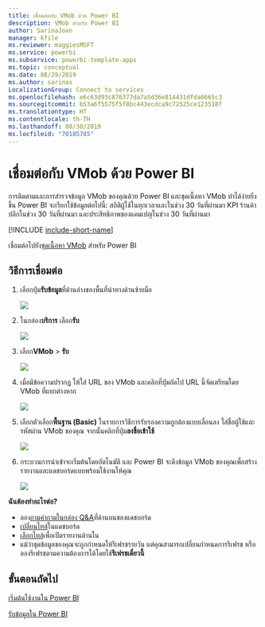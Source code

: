 ```yaml
---
title: เชื่อมต่อกับ VMob ด้วย Power BI
description: VMob สำหรับ Power BI
author: SarinaJoan
manager: kfile
ms.reviewer: maggiesMSFT
ms.service: powerbi
ms.subservice: powerbi-template-apps
ms.topic: conceptual
ms.date: 08/29/2019
ms.author: sarinas
LocalizationGroup: Connect to services
ms.openlocfilehash: e6c63d93c876377da7a5d36e814431dfda8665c3
ms.sourcegitcommit: b53a6f5575f5f8bc443ecdca9c72525ce123518f
ms.translationtype: HT
ms.contentlocale: th-TH
ms.lasthandoff: 08/30/2019
ms.locfileid: "70185785"
---
```

# <a name="connect-to-vmob-with-power-bi"></a>เชื่อมต่อกับ VMob ด้วย Power BI
การติดตามและการสำรวจข้อมูล VMob ของคุณด้วย Power BI และชุดเนื้อหา VMob ทำได้ง่ายยิ่งขึ้น Power BI จะเรียกใช้ข้อมูลต่อไปนี้: สถิติผู้ใช้ในทุกเวลาและในช่วง 30 วันที่ผ่านมา KPI ร้านค้าปลีกในช่วง 30 วันที่ผ่านมา และประสิทธิภาพของแคมเปญในช่วง 30 วันที่ผ่านมา

[!INCLUDE [include-short-name](./includes/service-deprecate-content-packs.md)]

เชื่อมต่อไปยัง[ชุดเนื้อหา VMob](https://app.powerbi.com/getdata/services/vmob) สำหรับ Power BI

## <a name="how-to-connect"></a>วิธีการเชื่อมต่อ
1. เลือกปุ่ม**รับข้อมูล**ที่ด้านล่างของพื้นที่นำทางด้านซ้ายมือ
   
    ![](media/service-connect-to-vmob/getdata.png)
2. ในกล่อง**บริการ** เลือก**รับ**
   
   ![](media/service-connect-to-vmob/services.png)
3. เลือก**VMob** \> **รับ**
   
   ![](media/service-connect-to-vmob/vmob.png)
4. เมื่อมีข้อความปรากฏ ให้ใส่ URL ของ VMob และคลิกที่ปุ่มถัดไป URL นี้จัดเตรียมโดย VMob ที่แยกต่างหาก
   
    ![](media/service-connect-to-vmob/params.png)
5. เลือกตัวเลือก**พื้นฐาน (Basic)** ในรายการวิธีการรับรองความถูกต้องแบบเลื่อนลง ใส่ชื่อผู้ใช้และรหัสผ่าน VMob ของคุณ จากนั้นคลิกที่ปุ่ม**ลงชื่อเข้าใช้**
   
    ![](media/service-connect-to-vmob/creds.png)
6. กระบวนการนำเข้าจะเริ่มต้นโดยอัตโนมัติ และ Power BI จะดึงข้อมูล VMob ของคุณเพื่อสร้างรายงานและแดชบอร์ดแบบพร้อมใช้งานให้คุณ
   
   ![](media/service-connect-to-vmob/dashboard2.png)

**ฉันต้องทำอะไรต่อ?**

* ลอง[ถามคำถามในกล่อง Q&A](consumer/end-user-q-and-a.md)ที่ด้านบนของแดชบอร์ด
* [เปลี่ยนไทล์](service-dashboard-edit-tile.md)ในแดชบอร์ด
* [เลือกไทล์](consumer/end-user-tiles.md)เพื่อเปิดรายงานด้านใน
* แม้ว่าชุดข้อมูลของคุณจะถูกกำหนดให้รีเฟรชรายวัน แต่คุณสามารถเปลี่ยนกำหนดการรีเฟรช หรือลองรีเฟรชตามความต้องการได้โดยใช้**รีเฟรชเดี๋ยวนี้**

## <a name="next-steps"></a>ขั้นตอนถัดไป
[เริ่มต้นใช้งานใน Power BI](service-get-started.md)

[รับข้อมูลใน Power BI](service-get-data.md)

